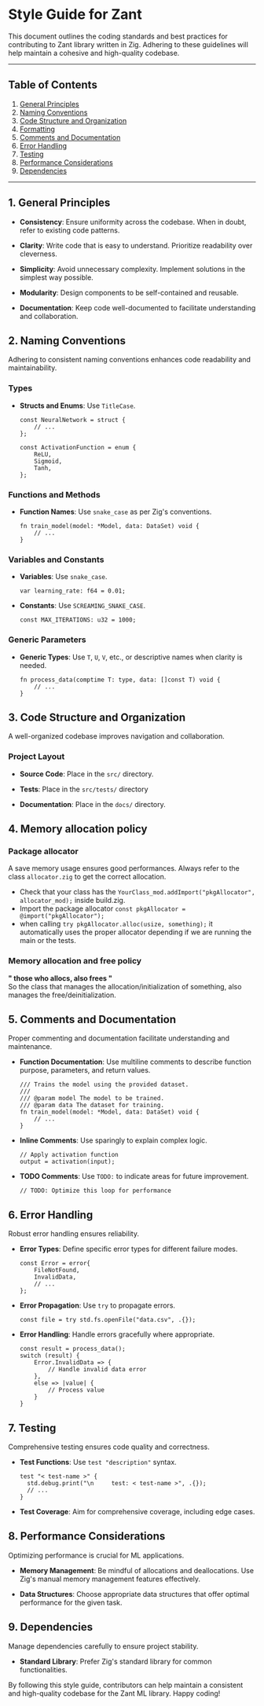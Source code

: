
# Style Guide for Zant

This document outlines the coding standards and best practices for contributing to Zant library written in Zig. Adhering to these guidelines will help maintain a cohesive and high-quality codebase.

---

## Table of Contents

1. [General Principles](#general-principles)
2. [Naming Conventions](#naming-conventions)
3. [Code Structure and Organization](#code-structure-and-organization)
4. [Formatting](#formatting)
5. [Comments and Documentation](#comments-and-documentation)
6. [Error Handling](#error-handling)
7. [Testing](#testing)
8. [Performance Considerations](#performance-considerations)
9. [Dependencies](#dependencies)


---

## 1. General Principles

- **Consistency**: Ensure uniformity across the codebase. When in doubt, refer to existing code patterns.

- **Clarity**: Write code that is easy to understand. Prioritize readability over cleverness.

- **Simplicity**: Avoid unnecessary complexity. Implement solutions in the simplest way possible.

- **Modularity**: Design components to be self-contained and reusable.

- **Documentation**: Keep code well-documented to facilitate understanding and collaboration.

## 2. Naming Conventions

Adhering to consistent naming conventions enhances code readability and maintainability.

### Types

- **Structs and Enums**: Use `TitleCase`.

  ```zig
  const NeuralNetwork = struct {
      // ...
  };

  const ActivationFunction = enum {
      ReLU,
      Sigmoid,
      Tanh,
  };
  ```

### Functions and Methods

- **Function Names**: Use `snake_case` as per Zig's conventions.

  ```zig
  fn train_model(model: *Model, data: DataSet) void {
      // ...
  }
  ```

### Variables and Constants

- **Variables**: Use `snake_case`.

  ```zig
  var learning_rate: f64 = 0.01;
  ```

- **Constants**: Use `SCREAMING_SNAKE_CASE`.

  ```zig
  const MAX_ITERATIONS: u32 = 1000;
  ```

### Generic Parameters

- **Generic Types**: Use `T`, `U`, `V`, etc., or descriptive names when clarity is needed.

  ```zig
  fn process_data(comptime T: type, data: []const T) void {
      // ...
  }
  ```

## 3. Code Structure and Organization

A well-organized codebase improves navigation and collaboration.

### Project Layout

- **Source Code**: Place in the `src/` directory.

- **Tests**: Place in the `src/tests/` directory

- **Documentation**: Place in the `docs/` directory.

## 4. Memory allocation policy
### Package allocator
A save memory usage ensures good performances. 
Always refer to the class `allocator.zig` to get the correct allocation. 
    
- Check that your class has the `YourClass_mod.addImport("pkgAllocator", allocator_mod);` inside build.zig.  
- Import the package allocator `const pkgAllocator = @import("pkgAllocator");`  
- when calling `try pkgAllocator.alloc(usize, something);` it automatically uses the proper allocator depending if we are running the main or the tests.

### Memory allocation and free policy
**" those who allocs, also frees "**  
So the class that manages the allocation/initialization of something, also manages the free/deinitialization.

## 5. Comments and Documentation

Proper commenting and documentation facilitate understanding and maintenance.

- **Function Documentation**: Use multiline comments to describe function purpose, parameters, and return values.

  ```zig
  /// Trains the model using the provided dataset.
  ///
  /// @param model The model to be trained.
  /// @param data The dataset for training.
  fn train_model(model: *Model, data: DataSet) void {
      // ...
  }
  ```

- **Inline Comments**: Use sparingly to explain complex logic.

  ```zig
  // Apply activation function
  output = activation(input);
  ```

- **TODO Comments**: Use `TODO:` to indicate areas for future improvement.

  ```zig
  // TODO: Optimize this loop for performance
  ```

## 6. Error Handling

Robust error handling ensures reliability.

- **Error Types**: Define specific error types for different failure modes.

  ```zig
  const Error = error{
      FileNotFound,
      InvalidData,
      // ...
  };
  ```

- **Error Propagation**: Use `try` to propagate errors.

  ```zig
  const file = try std.fs.openFile("data.csv", .{});
  ```

- **Error Handling**: Handle errors gracefully where appropriate.

  ```zig
  const result = process_data();
  switch (result) {
      Error.InvalidData => {
          // Handle invalid data error
      },
      else => |value| {
          // Process value
      }
  }
  ```

## 7. Testing

Comprehensive testing ensures code quality and correctness.

- **Test Functions**: Use `test "description"` syntax.

  ```zig
  test "< test-name >" {
    std.debug.print("\n     test: < test-name >", .{});
    // ...
  }
  ```
- **Test Coverage**: Aim for comprehensive coverage, including edge cases.

## 8. Performance Considerations

Optimizing performance is crucial for ML applications.

- **Memory Management**: Be mindful of allocations and deallocations. Use Zig's manual memory management features effectively.

- **Data Structures**: Choose appropriate data structures that offer optimal performance for the given task.

## 9. Dependencies

Manage dependencies carefully to ensure project stability.

- **Standard Library**: Prefer Zig's standard library for common functionalities.


By following this style guide, contributors can help maintain a consistent and high-quality codebase for the Zant ML library. Happy coding!
